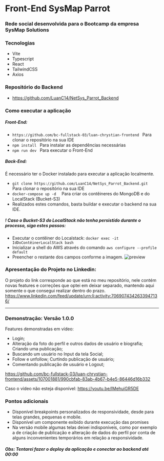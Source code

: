 # Front-End SysMap Parrot
### Rede social desenvolvida para o Bootcamp da empresa SysMap Solutions

### Tecnologias
- Vite
- Typescript
- React
- TailwindCSS
- Axios

### Repositório do Backend
- https://github.com/LuanC14/NetSys_Parrot_Backend

### Como executar a aplicação

##### Front-End:
- ```https://github.com/bc-fullstack-03/luan-chrystian-frontend ``` Para clonar o repositório na sua IDE
- ```npm install ``` Para instalar as dependências necessárias
- ```npm run dev ``` Para executar o Front-End

##### Back-End:
É necessário ter o Docker instalado para executar a aplicação localmente.
- ```git clone https://github.com/LuanC14/NetSys_Parrot_Backend.git ``` Para clonar o repositório na sua IDE
- ```docker-compose up -d  ``` Para criar os contêineres do MongoDB e do LocalStack (Bucket-S3) 
- Realizados estes comandos, basta buildar e executar o backend na sua IDE.

##### ! Caso o Bucket-S3 do LocalStack não tenha persistido durante o processo, siga estes passos:
- Executar o contêiner do Localstack: ```` docker exec -it IdDoContêinerLocalStack bash ````
- Inicializar a shell do AWS através do comando ``` aws configure --profile default ```
- Preencher o restante dos campos conforme a imagem.
![preview](./src/public/bucket.jpg)


### Apresentação do Projeto no Linkedin:
O projeto do link corresponde ao que está no meu repositório, nele contém novas features e correções que optei em deixar separado, mantendo aqui somente o que consegui realizar dentro do prazo.
https://www.linkedin.com/feed/update/urn:li:activity:7069074342633947136/

---


### Demonstração: Versão 1.0.0
Features demonstradas em vídeo: 
- Login; 
- Alteração da foto do perfil e outros dados de usuário e biografia; Criando uma publicação; 
- Buscando um usuário no Input da tela Social; 
- Follow e unfollow; Curtindo publicação de usuário; 
- Comentando publicação de usuário e Logout;

https://github.com/bc-fullstack-03/luan-chrystian-frontend/assets/107001881/990cbfab-83ab-4b67-b4e5-86446d16b332

Caso o vídeo não esteja disponível: https://youtu.be/lMehuiGR5DE

### Pontos adicionais
- Disponível breakpoints personalizados de responsividade, desde para telas grandes, pequenas e mobile.
- Disponível um componente exibido durante execução das promises
- Na versão mobile algumas telas deixei indisponíveis, como por exemplo a de criação de publicação e alteração de dados do perfil por conta de alguns inconvenientes temporários em relação a responsividade.

##### Obs: Tentarei fazer o deploy da aplicação e conectar ao backend até 00:00



